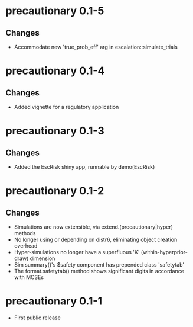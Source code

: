 # precautionary 0.1-5

## Changes

* Accommodate new 'true_prob_eff' arg in escalation::simulate_trials

# precautionary 0.1-4

## Changes

* Added vignette for a regulatory application

# precautionary 0.1-3

## Changes

* Added the EscRisk shiny app, runnable by demo(EscRisk)

# precautionary 0.1-2

## Changes

* Simulations are now extensible, via extend.(precautionary|hyper) methods
* No longer using or depending on distr6, eliminating object creation overhead
* Hyper-simulations no longer have a superfluous 'K' (within-hyperprior-draw) dimension
* Sim summary()'s $safety component has prepended class 'safetytab'
* The format.safetytab() method shows significant digits in accordance with MCSEs

# precautionary 0.1-1

* First public release
